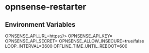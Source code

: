 # opnsense-restarter

## Environment Variables

OPNSENSE_API_URL=https://<ip>>
OPNSENSE_API_KEY=<api-key>
OPNSENSE_API_SECRET=<api-secret>
OPNSENSE_ALLOW_INSECURE=true/false
LOOP_INTERVAL=3600
OFFLINE_TIME_UNTIL_REBOOT=600

